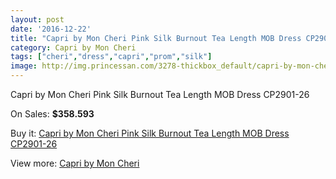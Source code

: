 ```yaml
---
layout: post
date: '2016-12-22'
title: "Capri by Mon Cheri Pink Silk Burnout Tea Length MOB Dress CP2901-26"
category: Capri by Mon Cheri
tags: ["cheri","dress","capri","prom","silk"]
image: http://img.princessan.com/3278-thickbox_default/capri-by-mon-cheri-pink-silk-burnout-tea-length-mob-dress-cp2901-26.jpg
---
```

Capri by Mon Cheri Pink Silk Burnout Tea Length MOB Dress CP2901-26

On Sales: **$358.593**
<a href="https://www.princessan.com/en/capri-by-mon-cheri/1520-capri-by-mon-cheri-pink-silk-burnout-tea-length-mob-dress-cp2901-26.html"><amp-img layout="responsive" width="600" height="600" src="//img.princessan.com/3278-thickbox_default/capri-by-mon-cheri-pink-silk-burnout-tea-length-mob-dress-cp2901-26.jpg" alt="Capri by Mon Cheri Pink Silk Burnout Tea Length MOB Dress CP2901-26 0" /></a>
<a href="https://www.princessan.com/en/capri-by-mon-cheri/1520-capri-by-mon-cheri-pink-silk-burnout-tea-length-mob-dress-cp2901-26.html"><amp-img layout="responsive" width="600" height="600" src="//img.princessan.com/3279-thickbox_default/capri-by-mon-cheri-pink-silk-burnout-tea-length-mob-dress-cp2901-26.jpg" alt="Capri by Mon Cheri Pink Silk Burnout Tea Length MOB Dress CP2901-26 1" /></a>

Buy it: [Capri by Mon Cheri Pink Silk Burnout Tea Length MOB Dress CP2901-26](https://www.princessan.com/en/capri-by-mon-cheri/1520-capri-by-mon-cheri-pink-silk-burnout-tea-length-mob-dress-cp2901-26.html "Capri by Mon Cheri Pink Silk Burnout Tea Length MOB Dress CP2901-26")

View more: [Capri by Mon Cheri](https://www.princessan.com/en/13-capri-by-mon-cheri "Capri by Mon Cheri")